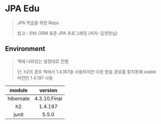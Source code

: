 # JPA Edu

> JPA 학습을 위한 Repo
>
> 참고 : 자바 ORM 표준 JPA 프로그래밍 (저자: 김영한님)

## Environment

> 책에 나와있는 설정대로 진행
>
> 단, h2의 경우 책에서 1.4.187을 사용하지만 다운 받을 경로를 찾지못해 stable 버전인 1.4.197 사용

module | version
:---: | :---:
hibernate | 4.3.10.Final
h2 | 1.4.197
junit | 5.5.0
 